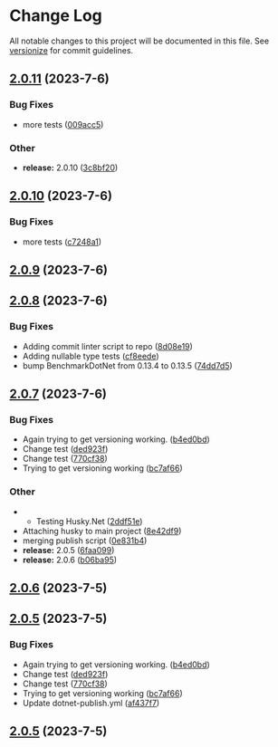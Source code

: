 # Change Log

All notable changes to this project will be documented in this file. See [versionize](https://github.com/versionize/versionize) for commit guidelines.

<a name="2.0.11"></a>
## [2.0.11](https://www.github.com/JaCraig/FastActivator/releases/tag/v2.0.11) (2023-7-6)

### Bug Fixes

* more tests ([009acc5](https://www.github.com/JaCraig/FastActivator/commit/009acc50c922ea33f5c5451a7677bc1435c30c7e))

### Other

* **release:** 2.0.10 ([3c8bf20](https://www.github.com/JaCraig/FastActivator/commit/3c8bf20a5d35925549872bc4be8c6a126edfea9c))

<a name="2.0.10"></a>
## [2.0.10](https://www.github.com/JaCraig/FastActivator/releases/tag/v2.0.10) (2023-7-6)

### Bug Fixes

* more tests ([c7248a1](https://www.github.com/JaCraig/FastActivator/commit/c7248a143e0a87e6be4d68d074b8de991420c3f2))

<a name="2.0.9"></a>
## [2.0.9](https://www.github.com/JaCraig/FastActivator/releases/tag/v2.0.9) (2023-7-6)

<a name="2.0.8"></a>
## [2.0.8](https://www.github.com/JaCraig/FastActivator/releases/tag/v2.0.8) (2023-7-6)

### Bug Fixes

* Adding commit linter script to repo ([8d08e19](https://www.github.com/JaCraig/FastActivator/commit/8d08e19c6b012c3d309bda89e68a77c48df3fdcc))
* Adding nullable type tests ([cf8eede](https://www.github.com/JaCraig/FastActivator/commit/cf8eedef163b900ae4fdd44b5917294935e1ec17))
* bump BenchmarkDotNet from 0.13.4 to 0.13.5 ([74dd7d5](https://www.github.com/JaCraig/FastActivator/commit/74dd7d5fba690b3fb40316003d0b5927ed57a93a))

<a name="2.0.7"></a>
## [2.0.7](https://www.github.com/JaCraig/FastActivator/releases/tag/v2.0.7) (2023-7-6)

### Bug Fixes

* Again trying to get versioning working. ([b4ed0bd](https://www.github.com/JaCraig/FastActivator/commit/b4ed0bd874e45b5d2bf7135314c12eb5865ebc8d))
* Change test ([ded923f](https://www.github.com/JaCraig/FastActivator/commit/ded923fc3df0b302323d1902350490840bbcd33f))
* Change test ([770cf38](https://www.github.com/JaCraig/FastActivator/commit/770cf385c6d266f7eddc4bee1282786ed3a9fdff))
* Trying to get versioning working ([bc7af66](https://www.github.com/JaCraig/FastActivator/commit/bc7af66f40c55c294594280a88076205f9bab7c4))

### Other

* - Testing Husky.Net ([2ddf51e](https://www.github.com/JaCraig/FastActivator/commit/2ddf51e28532f13ba52318cbed3f88ab08b3315a))
* Attaching husky to main project ([8e42df9](https://www.github.com/JaCraig/FastActivator/commit/8e42df97c5b7603c3f855d151fee90ff834ed729))
* merging publish script ([0e831b4](https://www.github.com/JaCraig/FastActivator/commit/0e831b48c8ead780ca4c2d989cf16815b16ace7d))
* **release:** 2.0.5 ([6faa099](https://www.github.com/JaCraig/FastActivator/commit/6faa099b337aa25d79317c76d65243728fec98d7))
* **release:** 2.0.6 ([b06ba95](https://www.github.com/JaCraig/FastActivator/commit/b06ba95f9d251dfbcf903cdcb866b445741b5860))

<a name="2.0.6"></a>
## [2.0.6](https://www.github.com/JaCraig/FastActivator/releases/tag/v2.0.6) (2023-7-5)

<a name="2.0.5"></a>
## [2.0.5](https://www.github.com/JaCraig/FastActivator/releases/tag/v2.0.5) (2023-7-5)

### Bug Fixes

* Again trying to get versioning working. ([b4ed0bd](https://www.github.com/JaCraig/FastActivator/commit/b4ed0bd874e45b5d2bf7135314c12eb5865ebc8d))
* Change test ([ded923f](https://www.github.com/JaCraig/FastActivator/commit/ded923fc3df0b302323d1902350490840bbcd33f))
* Change test ([770cf38](https://www.github.com/JaCraig/FastActivator/commit/770cf385c6d266f7eddc4bee1282786ed3a9fdff))
* Trying to get versioning working ([bc7af66](https://www.github.com/JaCraig/FastActivator/commit/bc7af66f40c55c294594280a88076205f9bab7c4))
* Update dotnet-publish.yml ([af437f7](https://www.github.com/JaCraig/FastActivator/commit/af437f7b8e821636492ce02ac3cce334afc62d1c))

<a name="2.0.5"></a>
## [2.0.5](https://www.github.com/JaCraig/FastActivator/releases/tag/v2.0.5) (2023-7-5)

